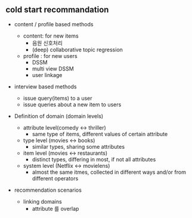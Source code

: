 ## cold start recommandation
* content / profile based methods
    * content: for new items
        * 음원 신호처리
        * (deep) collaborative topic regression
    * profile : for new users
        * DSSM
        * multi view DSSM
        * user linkage
* interview based methods
    * issue query(items) to a user
    * issue queries about a new item to users
    
* Definition of domain (domain levels)
	* attribute level(comedy <-> thriller)
		* same type of items, different values of certain attribute
	* type level (movies <-> books)
		* similar types, sharing some attributes
	* item level (movies <-> restaurants)
		* distinct types, differing in most, if not all attributes
	* system level (Netflix <-> movielens)
		* almost the same itmes, collected in different ways and/or from different operators
* recommendation scenarios
	* linking domains
		* attribute 를 overlap
			
